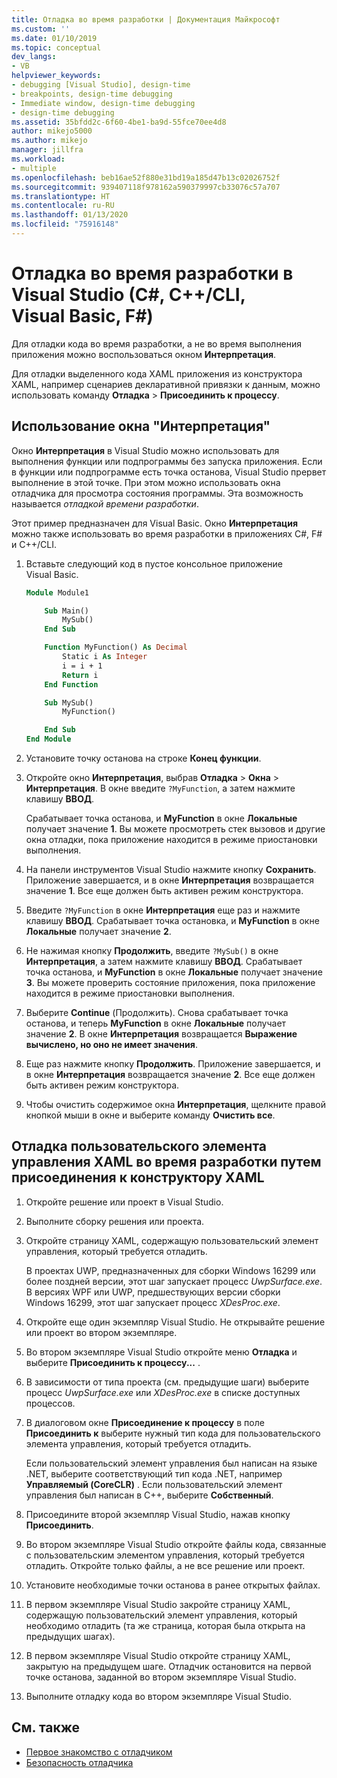 ```yaml
---
title: Отладка во время разработки | Документация Майкрософт
ms.custom: ''
ms.date: 01/10/2019
ms.topic: conceptual
dev_langs:
- VB
helpviewer_keywords:
- debugging [Visual Studio], design-time
- breakpoints, design-time debugging
- Immediate window, design-time debugging
- design-time debugging
ms.assetid: 35bfdd2c-6f60-4be1-ba9d-55fce70ee4d8
author: mikejo5000
ms.author: mikejo
manager: jillfra
ms.workload:
- multiple
ms.openlocfilehash: beb16ae52f880e31bd19a185d47b13c02026752f
ms.sourcegitcommit: 939407118f978162a590379997cb33076c57a707
ms.translationtype: HT
ms.contentlocale: ru-RU
ms.lasthandoff: 01/13/2020
ms.locfileid: "75916148"
---
```

# <a name="debug-at-design-time-in-visual-studio-c-ccli-visual-basic-f"></a>Отладка во время разработки в Visual Studio (C#, C++/CLI, Visual Basic, F#)

Для отладки кода во время разработки, а не во время выполнения приложения можно воспользоваться окном **Интерпретация**.

Для отладки выделенного кода XAML приложения из конструктора XAML, например сценариев декларативной привязки к данным, можно использовать команду **Отладка** > **Присоединить к процессу**.

## <a name="use-the-immediate-window"></a>Использование окна "Интерпретация"

Окно **Интерпретация** в Visual Studio можно использовать для выполнения функции или подпрограммы без запуска приложения. Если в функции или подпрограмме есть точка останова, Visual Studio прервет выполнение в этой точке. При этом можно использовать окна отладчика для просмотра состояния программы. Эта возможность называется *отладкой времени разработки*.

Этот пример предназначен для Visual Basic. Окно **Интерпретация** можно также использовать во время разработки в приложениях C#, F# и C++/CLI.

1. Вставьте следующий код в пустое консольное приложение Visual Basic.

   ```vb
   Module Module1

       Sub Main()
           MySub()
       End Sub

       Function MyFunction() As Decimal
           Static i As Integer
           i = i + 1
           Return i
       End Function

       Sub MySub()
           MyFunction()

       End Sub
   End Module
   ```

1. Установите точку останова на строке **Конец функции**.

1. Откройте окно **Интерпретация**, выбрав **Отладка** > **Окна** > **Интерпретация**. В окне введите `?MyFunction`, а затем нажмите клавишу **ВВОД**.

   Срабатывает точка останова, и **MyFunction** в окне **Локальные** получает значение **1**. Вы можете просмотреть стек вызовов и другие окна отладки, пока приложение находится в режиме приостановки выполнения.

1. На панели инструментов Visual Studio нажмите кнопку **Сохранить**. Приложение завершается, и в окне **Интерпретация** возвращается значение **1**. Все еще должен быть активен режим конструктора.

1. Введите `?MyFunction` в окне **Интерпретация** еще раз и нажмите клавишу **ВВОД**. Срабатывает точка остановка, и **MyFunction** в окне **Локальные** получает значение **2**.

1. Не нажимая кнопку **Продолжить**, введите `?MySub()` в окне **Интерпретация**, а затем нажмите клавишу **ВВОД**. Срабатывает точка останова, и **MyFunction** в окне **Локальные** получает значение **3**. Вы можете проверить состояние приложения, пока приложение находится в режиме приостановки выполнения.

1. Выберите **Continue** (Продолжить). Снова срабатывает точка останова, и теперь **MyFunction** в окне **Локальные** получает значение **2**. В окне **Интерпретация** возвращается **Выражение вычислено, но оно не имеет значения**.

1. Еще раз нажмите кнопку **Продолжить**. Приложение завершается, и в окне **Интерпретация** возвращается значение **2**. Все еще должен быть активен режим конструктора.

1. Чтобы очистить содержимое окна **Интерпретация**, щелкните правой кнопкой мыши в окне и выберите команду **Очистить все**.

## <a name="debug-a-custom-xaml-control-at-design-time-by-attaching-to-xaml-designer"></a>Отладка пользовательского элемента управления XAML во время разработки путем присоединения к конструктору XAML

1. Откройте решение или проект в Visual Studio.

1. Выполните сборку решения или проекта.

1. Откройте страницу XAML, содержащую пользовательский элемент управления, который требуется отладить.

   В проектах UWP, предназначенных для сборки Windows 16299 или более поздней версии, этот шаг запускает процесс *UwpSurface.exe*. В версиях WPF или UWP, предшествующих версии сборки Windows 16299, этот шаг запускает процесс *XDesProc.exe*.

1. Откройте еще один экземпляр Visual Studio. Не открывайте решение или проект во втором экземпляре.

1. Во втором экземпляре Visual Studio откройте меню **Отладка** и выберите **Присоединить к процессу...** .

1. В зависимости от типа проекта (см. предыдущие шаги) выберите процесс *UwpSurface.exe* или *XDesProc.exe* в списке доступных процессов.

1. В диалоговом окне **Присоединение к процессу** в поле **Присоединить к** выберите нужный тип кода для пользовательского элемента управления, который требуется отладить.

   Если пользовательский элемент управления был написан на языке .NET, выберите соответствующий тип кода .NET, например **Управляемый (CoreCLR)** . Если пользовательский элемент управления был написан в C++, выберите **Собственный**.

1. Присоедините второй экземпляр Visual Studio, нажав кнопку **Присоединить**.

1. Во втором экземпляре Visual Studio откройте файлы кода, связанные с пользовательским элементом управления, который требуется отладить. Откройте только файлы, а не все решение или проект.

1. Установите необходимые точки останова в ранее открытых файлах.

1. В первом экземпляре Visual Studio закройте страницу XAML, содержащую пользовательский элемент управления, который необходимо отладить (та же страница, которая была открыта на предыдущих шагах).

1. В первом экземпляре Visual Studio откройте страницу XAML, закрытую на предыдущем шаге. Отладчик остановится на первой точке останова, заданной во втором экземпляре Visual Studio.

1. Выполните отладку кода во втором экземпляре Visual Studio.

## <a name="see-also"></a>См. также
- [Первое знакомство с отладчиком](../debugger/debugger-feature-tour.md)
- [Безопасность отладчика](../debugger/debugger-security.md)
